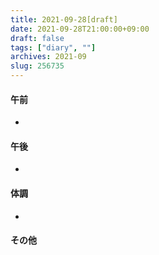 ```yaml
---
title: 2021-09-28[draft]
date: 2021-09-28T21:00:00+09:00
draft: false
tags: ["diary", ""]
archives: 2021-09
slug: 256735
---
```

#### 午前
- 
#### 午後
- 
#### 体調
- 
#### その他